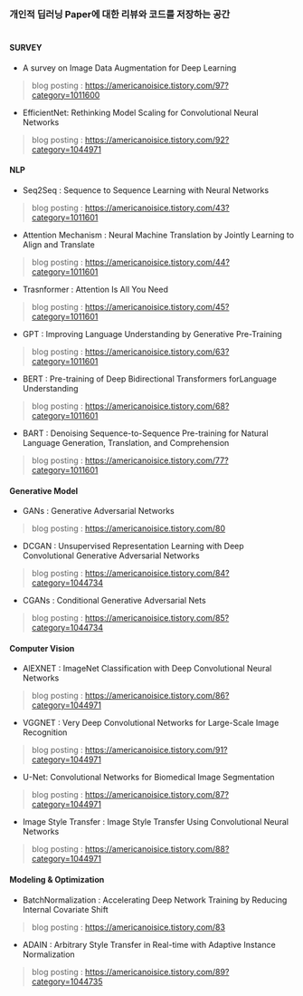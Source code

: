 ### 개인적 딥러닝 Paper에 대한 리뷰와 코드를 저장하는 공간
#
#
#
#### SURVEY
* A survey on Image Data Augmentation for Deep Learning
> blog posting : https://americanoisice.tistory.com/97?category=1011600
* EfficientNet: Rethinking Model Scaling for Convolutional Neural Networks
> blog posting : https://americanoisice.tistory.com/92?category=1044971


#### NLP

* Seq2Seq : Sequence to Sequence Learning with Neural Networks
> blog posting : <https://americanoisice.tistory.com/43?category=1011601>
* Attention Mechanism : Neural Machine Translation by Jointly Learning to Align and Translate
> blog posting : <https://americanoisice.tistory.com/44?category=1011601>
* Trasnformer : Attention Is All You Need
> blog posting : <https://americanoisice.tistory.com/45?category=1011601>
* GPT : Improving Language Understanding by Generative Pre-Training
> blog posting : <https://americanoisice.tistory.com/63?category=1011601>
* BERT : Pre-training of Deep Bidirectional Transformers forLanguage Understanding
> blog posting : <https://americanoisice.tistory.com/68?category=1011601>
* BART : Denoising Sequence-to-Sequence Pre-training for Natural Language Generation, Translation, and Comprehension
> blog posting : <https://americanoisice.tistory.com/77?category=1011601>

#### Generative Model

* GANs : Generative Adversarial Networks
> blog posting : <https://americanoisice.tistory.com/80>
* DCGAN : Unsupervised Representation Learning with Deep Convolutional Generative Adversarial Networks
> blog posting : <https://americanoisice.tistory.com/84?category=1044734>
* CGANs : Conditional Generative Adversarial Nets
> blog posting : <https://americanoisice.tistory.com/85?category=1044734>


#### Computer Vision

* AlEXNET : ImageNet Classification with Deep Convolutional Neural Networks
> blog posting : <https://americanoisice.tistory.com/86?category=1044971>
* VGGNET : Very Deep Convolutional Networks for Large-Scale Image Recognition
> blog posting : <https://americanoisice.tistory.com/91?category=1044971>
* U-Net: Convolutional Networks for Biomedical Image Segmentation
> blog posting : <https://americanoisice.tistory.com/87?category=1044971>
* Image Style Transfer : Image Style Transfer Using Convolutional Neural Networks
> blog posting : <https://americanoisice.tistory.com/88?category=1044971>

#### Modeling & Optimization

* BatchNormalization : Accelerating Deep Network Training by Reducing Internal Covariate Shift
> blog posting : <https://americanoisice.tistory.com/83>
* ADAIN : Arbitrary Style Transfer in Real-time with Adaptive Instance Normalization
> blog posting : <https://americanoisice.tistory.com/89?category=1044735>
